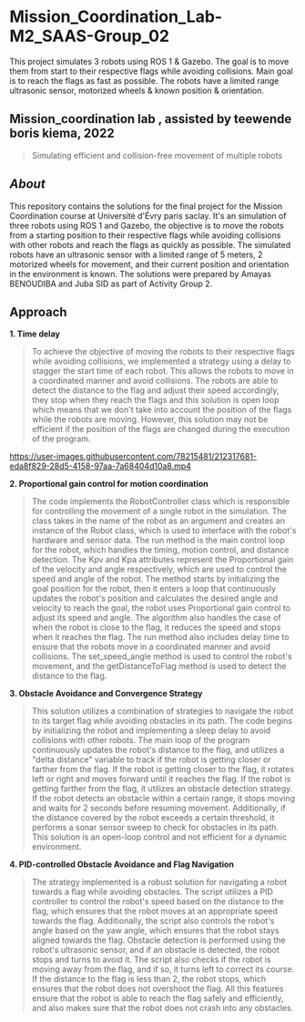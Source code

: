 # Mission_Coordination_Lab-M2_SAAS-Group_02
This project simulates 3 robots using ROS 1 &amp; Gazebo. The goal is to move them from start to their respective flags while avoiding collisions. Main goal is to reach the flags as fast as possible. The robots have a limited range ultrasonic sensor, motorized wheels &amp; known position &amp; orientation.

**Mission_coordination lab , assisted by teewende boris kiema, 2022**
--

> Simulating efficient and collision-free movement of multiple robots

**_About_**
--
This repository contains the solutions for the final project for the Mission Coordination course at Université d'Évry paris saclay. It's an simulation of three robots using ROS 1 and Gazebo, the objective is to move the robots from a starting position to their respective flags while avoiding collisions with other robots and reach the flags as quickly as possible. The simulated robots have an ultrasonic sensor with a limited range of 5 meters, 2 motorized wheels for movement, and their current position and orientation in the environment is known. The solutions were prepared by Amayas BENOUDIBA and Juba SID as part of Activity Group 2.

**Approach**
--

**1. Time delay**

> 
> To achieve the objective of moving the robots to their respective flags while avoiding collisions, we implemented a strategy using a delay to stagger the start time of each robot. This allows the robots to move in a coordinated manner and avoid collisions.
> The robots are able to detect the distance to the flag and adjust their speed accordingly, they stop when they reach the flags and this solution is open loop which means that we don't take into account the position of the flags while the robots are moving.
> However, this solution may not be efficient if the position of the flags are changed during the execution of the program.



https://user-images.githubusercontent.com/78215481/212317681-eda8f829-28d5-4158-97aa-7a68404d10a8.mp4


**2. Proportional gain control for motion coordination** 

> The code implements the RobotController class which is responsible for controlling the movement of a single robot in the simulation. The class takes in the name of the robot as an argument and creates an instance of the Robot class, which is used to interface with the robot's hardware and sensor data. The run method is the main control loop for the robot, which handles the timing, motion control, and distance detection.
> The Kpv and Kpa attributes represent the Proportional gain of the velocity and angle respectively, which are used to control the speed and angle of the robot. The method starts by initializing the goal position for the robot, then it enters a loop that continuously updates the robot's position and calculates the desired angle and velocity to reach the goal, the robot uses Proportional gain control to adjust its speed and angle.
> The algorithm also handles the case of when the robot is close to the flag, it reduces the speed and stops when it reaches the flag. The run method also includes delay time to ensure that the robots move in a coordinated manner and avoid collisions. The set_speed_angle method is used to control the robot's movement, and the getDistanceToFlag method is used to detect the distance to the flag.
> 

**3. Obstacle Avoidance and Convergence Strategy**

> This solution utilizes a combination of strategies to navigate the robot to its target flag while avoiding obstacles in its path. The code begins by initializing the robot and implementing a sleep delay to avoid collisions with other robots. The main loop of the program continuously updates the robot's distance to the flag, and utilizes a "delta distance" variable to track if the robot is getting closer or farther from the flag. If the robot is getting closer to the flag, it rotates left or right and moves forward until it reaches the flag. If the robot is getting farther from the flag, it utilizes an obstacle detection strategy. If the robot detects an obstacle within a certain range, it stops moving and waits for 2 seconds before resuming movement. Additionally, if the distance covered by the robot exceeds a certain threshold, it performs a sonar sensor sweep to check for obstacles in its path. This solution is an open-loop control and not efficient for a dynamic environment.

**4. PID-controlled Obstacle Avoidance and Flag Navigation**

> 
> The strategy implemented is a robust solution for navigating a robot towards a flag while avoiding obstacles. The script utilizes a PID controller to control the robot's speed based on the distance to the flag, which ensures that the robot moves at an appropriate speed towards the flag. Additionally, the script also controls the robot's angle based on the yaw angle, which ensures that the robot stays aligned towards the flag.
> Obstacle detection is performed using the robot's ultrasonic sensor, and if an obstacle is detected, the robot stops and turns to avoid it. The script also checks if the robot is moving away from the flag, and if so, it turns left to correct its course. If the distance to the flag is less than 2, the robot stops, which ensures that the robot does not overshoot the flag.
> All this features ensure that the robot is able to reach the flag safely and efficiently, and also makes sure that the robot does not crash into any obstacles.
